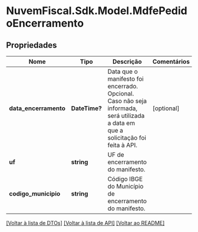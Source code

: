 # NuvemFiscal.Sdk.Model.MdfePedidoEncerramento

## Propriedades

Nome | Tipo | Descrição | Comentários
------------ | ------------- | ------------- | -------------
**data_encerramento** | **DateTime?** | Data que o manifesto foi encerrado.    Opcional. Caso não seja informada, será utilizada a data em que a solicitação foi feita à API. | [optional] 
**uf** | **string** | UF de encerramento do manifesto. | 
**codigo_municipio** | **string** | Código IBGE do Município de encerramento do manifesto. | 

[[Voltar à lista de DTOs]](../README.md#documentation-for-models) [[Voltar à lista de API]](../README.md#documentation-for-api-endpoints) [[Voltar ao README]](../README.md)

